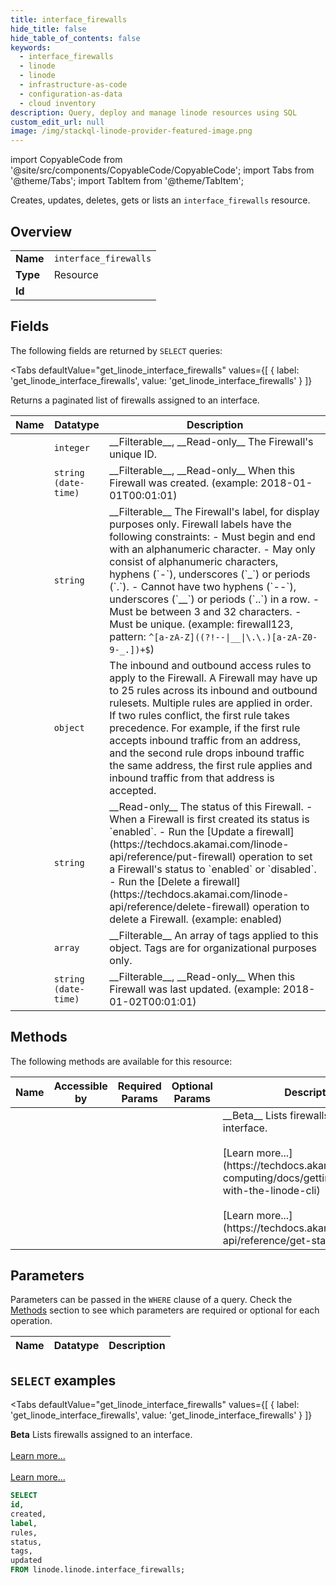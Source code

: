 ```yaml
--- 
title: interface_firewalls
hide_title: false
hide_table_of_contents: false
keywords:
  - interface_firewalls
  - linode
  - linode
  - infrastructure-as-code
  - configuration-as-data
  - cloud inventory
description: Query, deploy and manage linode resources using SQL
custom_edit_url: null
image: /img/stackql-linode-provider-featured-image.png
---
```


import CopyableCode from '@site/src/components/CopyableCode/CopyableCode';
import Tabs from '@theme/Tabs';
import TabItem from '@theme/TabItem';

Creates, updates, deletes, gets or lists an <code>interface_firewalls</code> resource.

## Overview
<table><tbody>
<tr><td><b>Name</b></td><td><code>interface_firewalls</code></td></tr>
<tr><td><b>Type</b></td><td>Resource</td></tr>
<tr><td><b>Id</b></td><td><CopyableCode code="linode.linode.interface_firewalls" /></td></tr>
</tbody></table>

## Fields

The following fields are returned by `SELECT` queries:

<Tabs
    defaultValue="get_linode_interface_firewalls"
    values={[
        { label: 'get_linode_interface_firewalls', value: 'get_linode_interface_firewalls' }
    ]}
>
<TabItem value="get_linode_interface_firewalls">

Returns a paginated list of firewalls assigned to an interface.

<table>
<thead>
    <tr>
    <th>Name</th>
    <th>Datatype</th>
    <th>Description</th>
    </tr>
</thead>
<tbody>
<tr>
    <td><CopyableCode code="id" /></td>
    <td><code>integer</code></td>
    <td>__Filterable__, __Read-only__ The Firewall's unique ID.</td>
</tr>
<tr>
    <td><CopyableCode code="created" /></td>
    <td><code>string (date-time)</code></td>
    <td>__Filterable__, __Read-only__ When this Firewall was created. (example: 2018-01-01T00:01:01)</td>
</tr>
<tr>
    <td><CopyableCode code="label" /></td>
    <td><code>string</code></td>
    <td>__Filterable__ The Firewall's label, for display purposes only.  Firewall labels have the following constraints:    - Must begin and end with an alphanumeric character.   - May only consist of alphanumeric characters, hyphens (`-`), underscores (`_`) or periods (`.`).   - Cannot have two hyphens (`--`), underscores (`__`) or periods (`..`) in a row.   - Must be between 3 and 32 characters.   - Must be unique. (example: firewall123, pattern: <code>^[a-zA-Z]((?!--|__|\.\.)[a-zA-Z0-9-_.])+$</code>)</td>
</tr>
<tr>
    <td><CopyableCode code="rules" /></td>
    <td><code>object</code></td>
    <td>The inbound and outbound access rules to apply to the Firewall.  A Firewall may have up to 25 rules across its inbound and outbound rulesets.  Multiple rules are applied in order. If two rules conflict, the first rule takes precedence. For example, if the first rule accepts inbound traffic from an address, and the second rule drops inbound traffic the same address, the first rule applies and inbound traffic from that address is accepted.</td>
</tr>
<tr>
    <td><CopyableCode code="status" /></td>
    <td><code>string</code></td>
    <td>__Read-only__ The status of this Firewall.    - When a Firewall is first created its status is `enabled`.   - Run the [Update a firewall](https://techdocs.akamai.com/linode-api/reference/put-firewall) operation to set a Firewall's status to `enabled` or `disabled`.   - Run the [Delete a firewall](https://techdocs.akamai.com/linode-api/reference/delete-firewall) operation to delete a Firewall. (example: enabled)</td>
</tr>
<tr>
    <td><CopyableCode code="tags" /></td>
    <td><code>array</code></td>
    <td>__Filterable__ An array of tags applied to this object. Tags are for organizational purposes only.</td>
</tr>
<tr>
    <td><CopyableCode code="updated" /></td>
    <td><code>string (date-time)</code></td>
    <td>__Filterable__, __Read-only__ When this Firewall was last updated. (example: 2018-01-02T00:01:01)</td>
</tr>
</tbody>
</table>
</TabItem>
</Tabs>

## Methods

The following methods are available for this resource:

<table>
<thead>
    <tr>
    <th>Name</th>
    <th>Accessible by</th>
    <th>Required Params</th>
    <th>Optional Params</th>
    <th>Description</th>
    </tr>
</thead>
<tbody>
<tr>
    <td><a href="#get_linode_interface_firewalls"><CopyableCode code="get_linode_interface_firewalls" /></a></td>
    <td><CopyableCode code="select" /></td>
    <td></td>
    <td></td>
    <td>__Beta__ Lists firewalls assigned to an interface.<br /><br />[Learn more...](https://techdocs.akamai.com/cloud-computing/docs/getting-started-with-the-linode-cli)<br /><br />[Learn more...](https://techdocs.akamai.com/linode-api/reference/get-started#oauth)</td>
</tr>
</tbody>
</table>

## Parameters

Parameters can be passed in the `WHERE` clause of a query. Check the [Methods](#methods) section to see which parameters are required or optional for each operation.

<table>
<thead>
    <tr>
    <th>Name</th>
    <th>Datatype</th>
    <th>Description</th>
    </tr>
</thead>
<tbody>
</tbody>
</table>

## `SELECT` examples

<Tabs
    defaultValue="get_linode_interface_firewalls"
    values={[
        { label: 'get_linode_interface_firewalls', value: 'get_linode_interface_firewalls' }
    ]}
>
<TabItem value="get_linode_interface_firewalls">

__Beta__ Lists firewalls assigned to an interface.<br /><br />[Learn more...](https://techdocs.akamai.com/cloud-computing/docs/getting-started-with-the-linode-cli)<br /><br />[Learn more...](https://techdocs.akamai.com/linode-api/reference/get-started#oauth)

```sql
SELECT
id,
created,
label,
rules,
status,
tags,
updated
FROM linode.linode.interface_firewalls;
```
</TabItem>
</Tabs>
